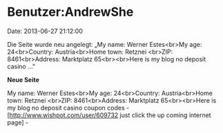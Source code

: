 Benutzer:AndrewShe
==================

Date: 2013-06-27 21:12:00

Die Seite wurde neu angelegt: „My name: Werner Estes\<br\>My age:
24\<br\>Country: Austria\<br\>Home town: Retznei \<br\>ZIP:
8461\<br\>Address: Marktplatz 65\<br\>\<br\>Here is my blog no deposit
casino ..."

**Neue Seite**

<div>

My name: Werner Estes\<br\>My age: 24\<br\>Country: Austria\<br\>Home
town: Retznei \<br\>ZIP: 8461\<br\>Address: Marktplatz
65\<br\>\<br\>Here is my blog no deposit casino coupon codes -
\[http://www.wishpot.com/user/609732 just click the up coming internet
page\] -

</div>
